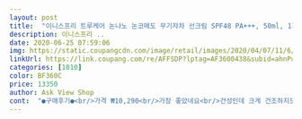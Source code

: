 ```yaml
---
layout: post 
title:  "이니스프리 트루케어 논나노 논코메도 무기자차 선크림 SPF48 PA+++, 50ml, 1개" 
description: 이니스프리 ..
date: 2020-06-25 07:59:06 
img: https://static.coupangcdn.com/image/retail/images/2020/04/07/11/6/0dbec684-b295-41ac-aa33-3652f536d116.jpg 
linkUrl: https://link.coupang.com/re/AFFSDP?lptag=AF3600438&subid=ahnPublicAsk&pageKey=1434932715&itemId=2477311929&vendorItemId=70470665613&traceid=V0-113-ab32ffa8211df38a 
categories: [1010] 
color: BF360C 
price: 13350 
author: Ask View Shop 
cont:  "●구매후기●<br/>가격 ₩10,290<br/>가장 좋았네요<br/>건성인데 크게 건조하지도 않아요<br/>마스크 쓰려고 사본건데<br/>매장에서 손등에 테스트 해봤을땐<br/>바를 때부터 굉장히 촉촉하고 뻑뻑한 감이 아예 없어서 좋긴 합니다.<br/> 적당한 톤업도 되긴 하는데 저한테는 잿빛으로 발리는 느낌이네요.<br/> 성분이 좋아 피부에 자극은 안가는 것 같아요.<br/> 여러모로 마음에 들었는데 유분기때문에 파우더 처리 없이 단독으로 쓰기는 어려울 듯 해요.<br/> 재구매는 안하려구용<br/>발림성이세럼 바르듯 바로 스며들고 베이스겸 선크림이라 좋은데 백탁이 넘 심하네요 40분정도 지나야 저는 자연스러운듯 하네요 덧바를때는 백탁이 없네요 그런데 덧바르면 조금 매트하네요 피부에 답답함도 없고 바르기도 묽어서 좋네요 전 백탁빼면 좋네요 간편하게 바르고 손에 끈적이는 것도 없고 요즘 선크림이 종류가 다양해지다보니 좋네요<br/>배송일 20.<br/>05.<br/>23<br/>소량이라 그런지 심한 백탁 못느꼈는데<br/>얼굴에 바르니 백탁 너무 심하네요 ㅜ<br/>유통기한 23.<br/>04.<br/>13<br/>이것만 바르기엔 얼굴만 동동떠서<br/>이틀만에 가격이 올랐네요;;?<br/>일단 끈적임음 없어서 그건 만족해요<br/>재구매는 없을 것 같어요 ㅋ<br/>전 웜톤이라 그런지.<br/>.<br/><br/>지성이면 절대 쓰지 마세요 ㅠㅠㅠ 웬만한 비비나 선크림 써도 이렇게까지 기름진 적은 없었는데 이거 쓰고나니 유분 폭탄이네요... <br/>.<br/>ㅎㅎㅎ 좋게 말하면 건성이신 분들에게는 촉촉할 것 같네요.<br/><br/>파운데이션 붓으로  얇게 올리는게<br/>" 
---
```

